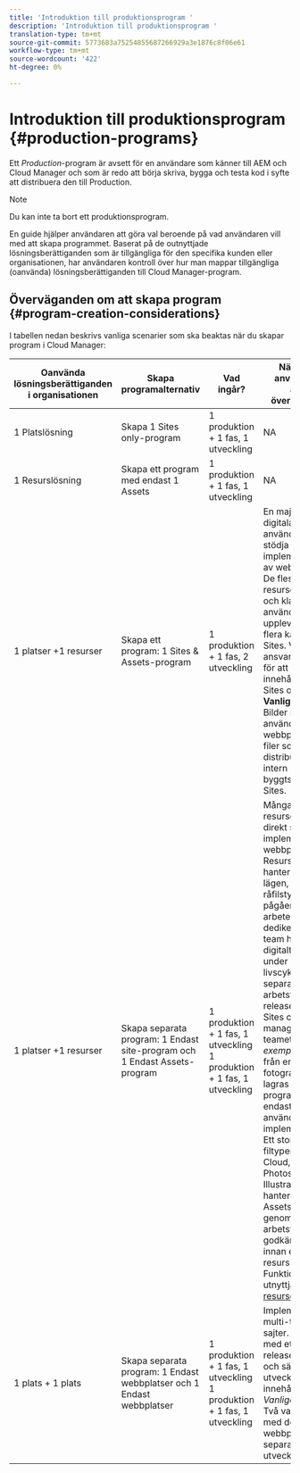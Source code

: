 ```yaml
---
title: 'Introduktion till produktionsprogram '
description: 'Introduktion till produktionsprogram '
translation-type: tm+mt
source-git-commit: 5773683a75254855687266929a3e1876c8f06e61
workflow-type: tm+mt
source-wordcount: '422'
ht-degree: 0%

---
```



# Introduktion till produktionsprogram {#production-programs}

Ett *Production*-program är avsett för en användare som känner till AEM och Cloud Manager och som är redo att börja skriva, bygga och testa kod i syfte att distribuera den till Production.

>[!NOTE]
>Du kan inte ta bort ett produktionsprogram.

En guide hjälper användaren att göra val beroende på vad användaren vill med att skapa programmet. Baserat på de outnyttjade lösningsberättiganden som är tillgängliga för den specifika kunden eller organisationen, har användaren kontroll över hur man mappar tillgängliga (oanvända) lösningsberättiganden till Cloud Manager-program.

## Överväganden om att skapa program {#program-creation-considerations}

I tabellen nedan beskrivs vanliga scenarier som ska beaktas när du skapar program i Cloud Manager:

| Oanvända lösningsberättiganden i organisationen | Skapa programalternativ | Vad ingår? | När du ska använda och andra överväganden |
|--- |--- |--- |--- |
| 1 Platslösning | Skapa 1 Sites only-program | 1 produktion + 1 fas, 1 utveckling | NA |
| 1 Resurslösning | Skapa ett program med endast 1 Assets | 1 produktion + 1 fas, 1 utveckling | NA |
| 1 platser +1 resurser | Skapa ett program: 1 Sites &amp; Assets-program | 1 produktion + 1 fas, 2 utveckling | En majoritet av de digitala resurserna används för att stödja implementeringen av webbplatser. De flesta digitala resurser är färdiga och klara att användas för upplevelser över flera kanaler via Sites. Vanligtvis ansvarar ett team för att hantera innehåll för både Sites och Assets. **Vanliga exempel**: Bilder som främst används för en webbplats. PDF-filer som ska distribueras via en intern portal som byggts in i AEM Sites. |
| 1 platser +1 resurser | Skapa separata program: 1 Endast site-program och 1 Endast Assets-program | 1 produktion + 1 fas, 1 utveckling<br> 1 produktion + 1 fas, 1 utveckling | Många digitala resurser har inte direkt stöd för implementering av webbplatser. Resurser som hanteras är i olika lägen, inklusive råfilstyper och pågående arbeten. Ett dedikerat kreativt team hanterar digitalt material under sin egen livscykel och har separata arbetsflöden och releasecykler än Sites content management-teamet. *Vanliga exempel*: Råbilder från en fotografering lagras i Assets-programmet och endast ett fåtal används i Sites-implementeringen. Ett stort antal filtyper i Creative Cloud, som Photoshop och Illustrator, hanteras i AEM Assets och genomgår ett eget arbetsflöde för godkännande innan en färdig resurs genereras. Funktioner att utnyttja: [Anslutna resurser](https://experienceleague.adobe.com/docs/experience-manager-cloud-service/assets/admin/use-assets-across-connected-assets-instances.html?lang=en#overview-of-connected-assets) |
| 1 plats + 1 plats | Skapa separata program: 1 Endast webbplatser och 1 Endast webbplatser | 1 produktion + 1 fas, 1 utveckling<br>1 produktion + 1 fas, 1 utveckling | Implementering av multi-tenant-sajter. Flera sajter med ett eget releaseschema och särskilda utvecklings- och innehållsteam. *Vanliga exempel*: Två varumärken med dedikerade webbplatser och separata utvecklingsteam |


